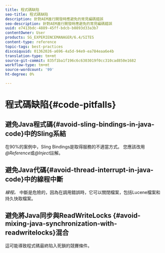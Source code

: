 ```yaml
---
title: 程式碼缺陷
seo-title: 程式碼缺陷
description: 針對AEM進行開發時應避免的常見編碼錯誤
seo-description: 針對AEM進行開發時應避免的常見編碼錯誤
uuid: e7413bdc-4889-45ff-bdcb-b0893d33a3b7
contentOwner: User
products: SG_EXPERIENCEMANAGER/6.4/SITES
content-type: reference
topic-tags: best-practices
discoiquuid: 01362026-a696-4a5d-94e9-ea784eaa6e4b
translation-type: tm+mt
source-git-commit: 835f1ba1f196c6c6303019f0cc310cad850e1682
workflow-type: tm+mt
source-wordcount: '99'
ht-degree: 0%

---
```



# 程式碼缺陷{#code-pitfalls}

## 避免Java程式碼{#avoid-sling-bindings-in-java-code}中的Sling系結

在90%的案例中，Sling Bindings是取得服務的不適當方式。 您應該改用&#x200B;*@Reference*&#x200B;或&#x200B;*@Inject*&#x200B;註解。

## 避免Java代碼{#avoid-thread-interrupt-in-java-code}中的線程中斷

*線程。* 中斷是危險的，因為在調用錯誤時，它可以關閉檔案，包括Lucene檔案和持久快取檔案。

## 避免將Java同步與ReadWriteLocks {#avoid-mixing-java-synchronization-with-readwritelocks}混合

這可能導致程式碼最終陷入死鎖的競賽條件。
